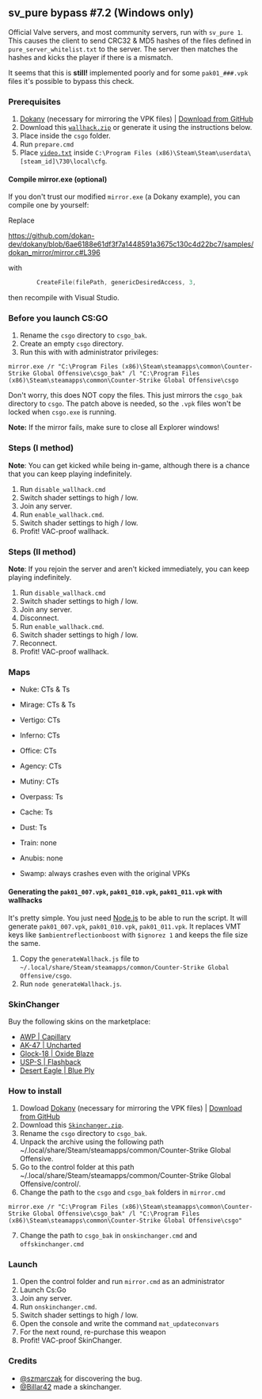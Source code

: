 ## sv\_pure bypass \#7.2 (Windows only)

Official Valve servers, and most community servers, run with `sv_pure 1`. This causes the client to send CRC32 & MD5 hashes of the files defined in `pure_server_whitelist.txt` to the server. The server then matches the hashes and kicks the player if there is a mismatch.

It seems that this is **still!** implemented poorly and for some `pak01_###.vpk` files it's possible to bypass this check.

### Prerequisites

1. [Dokany](https://github.com/dokan-dev/dokany) (necessary for mirroring the VPK files) | [Download from GitHub](https://github.com/dokan-dev/dokany/releases/download/v1.4.0.1000/Dokan_x64.msi)
2. Download this [`wallhack.zip`](https://drive.google.com/file/d/18keujp9OXI9L5mdv13dssTAhh4t_maJm/view?usp=sharing) or generate it using the instructions below.
3. Place inside the `csgo` folder.
4. Run `prepare.cmd`
5. Place [`video.txt`](video.txt) inside `C:\Program Files (x86)\Steam\Steam\userdata\[steam_id]\730\local\cfg`.

#### Compile mirror.exe (optional)

If you don't trust our modified `mirror.exe` (a Dokany example), you can compile one by yourself:

Replace

https://github.com/dokan-dev/dokany/blob/6ae6188e61df3f7a1448591a3675c130c4d22bc7/samples/dokan_mirror/mirror.c#L396

with

```c
        CreateFile(filePath, genericDesiredAccess, 3,
```

then recompile with Visual Studio.

### Before you launch CS:GO

1. Rename the `csgo` directory to `csgo_bak`.
2. Create an empty `csgo` directory.
3. Run this with with administrator privileges:

```
mirror.exe /r "C:\Program Files (x86)\Steam\steamapps\common\Counter-Strike Global Offensive\csgo_bak" /l "C:\Program Files (x86)\Steam\steamapps\common\Counter-Strike Global Offensive\csgo
```

Don't worry, this does NOT copy the files. This just mirrors the `csgo_bak` directory to `csgo`. The patch above is needed, so the `.vpk` files won't be locked when `csgo.exe` is running.

**Note:** If the mirror fails, make sure to close all Explorer windows!

### Steps (I method)

**Note**: You can get kicked while being in-game, although there is a chance that you can keep playing indefinitely.

1. Run `disable_wallhack.cmd`
2. Switch shader settings to high / low.
3. Join any server.
4. Run `enable_wallhack.cmd`.
5. Switch shader settings to high / low.
6. Profit! VAC-proof wallhack.

### Steps (II method)

**Note**: If you rejoin the server and aren't kicked immediately, you can keep playing indefinitely.

1. Run `disable_wallhack.cmd`
2. Switch shader settings to high / low.
3. Join any server.
4. Disconnect.
5. Run `enable_wallhack.cmd`.
6. Switch shader settings to high / low.
7. Reconnect.
8. Profit! VAC-proof wallhack.

### Maps

* Nuke: CTs & Ts

* Mirage: CTs & Ts
* Vertigo: CTs
* Inferno: CTs
* Office: CTs
* Agency: CTs
* Mutiny: CTs

* Overpass: Ts
* Cache: Ts

* Dust: Ts
* Train: none
* Anubis: none

* Swamp: always crashes even with the original VPKs

#### Generating the `pak01_007.vpk`, `pak01_010.vpk`, `pak01_011.vpk` with wallhacks

It's pretty simple. You just need [Node.js](https://nodejs.org/en/download/current/) to be able to run the script. It will generate `pak01_007.vpk`, `pak01_010.vpk`, `pak01_011.vpk`. It replaces VMT keys like `$ambientreflectionboost` with `$ignorez 1` and keeps the file size the same.

1. Copy the `generateWallhack.js` file to `~/.local/share/Steam/steamapps/common/Counter-Strike Global Offensive/csgo`.
2. Run `node generateWallhack.js`.

### SkinChanger
Buy the following skins on the marketplace:
* [AWP | Capillary](https://steamcommunity.com/market/listings/730/AWP%20%7C%20Capillary%20%28Battle-Scarred%29)
* [AK-47 | Uncharted](https://steamcommunity.com/market/listings/730/AK-47%20%7C%20Uncharted%20%28Battle-Scarred%29)
* [Glock-18 | Oxide Blaze](https://steamcommunity.com/market/listings/730/Glock-18%20%7C%20Oxide%20Blaze%20%28Battle-Scarred%29)
* [USP-S | Flashback](https://steamcommunity.com/market/listings/730/USP-S%20%7C%20Flashback%20%28Field-Tested%29)
* [Desert Eagle | Blue Ply](https://steamcommunity.com/market/listings/730/Desert%20Eagle%20%7C%20Blue%20Ply%20%28Battle-Scarred%29)

### How to install

1. Dowload [Dokany](https://github.com/dokan-dev/dokany) (necessary for mirroring the VPK files) | [Download from GitHub](https://github.com/dokan-dev/dokany/releases/download/v1.4.0.1000/Dokan_x64.msi)
2. Download this [`Skinchanger.zip`](https://drive.google.com/file/d/18keujp9OXI9L5mdv13dssTAhh4t_maJm/view?usp=sharing).
3. Rename the `csgo` directory to `csgo_bak`.
4. Unpack the archive using the following path ~/.local/share/Steam/steamapps/common/Counter-Strike Global Offensive.
5. Go to the control folder at this path ~/.local/share/Steam/steamapps/common/Counter-Strike Global Offensive/control/.
6. Change the path to the `csgo` and `csgo_bak` folders in `mirror.cmd`
```
mirror.exe /r "C:\Program Files (x86)\Steam\steamapps\common\Counter-Strike Global Offensive\csgo_bak" /l "C:\Program Files (x86)\Steam\steamapps\common\Counter-Strike Global Offensive\csgo"
```
7. Change the path to  `csgo_bak` in `onskinchanger.cmd` and `offskinchanger.cmd`

### Launch
1. Open the control folder and run `mirror.cmd` as an administrator
2. Launch Cs:Go
3. Join any server.
4. Run `onskinchanger.cmd`.
5. Switch shader settings to high / low.
6. Open the console and write the command `mat_updateconvars`
7. For the next round, re-purchase this weapon
8. Profit! VAC-proof SkinChanger.


### Credits

* [@szmarczak](https://github.com/szmarczak) for discovering the bug.
* [@Billar42](https://github.com/billar42) made a skinchanger.
